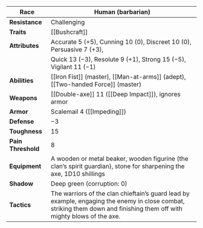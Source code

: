 
| **Race**           | Human (barbarian)                                                                                                                                                       |
| ------------------ | ----------------------------------------------------------------------------------------------------------------------------------------------------------------------- |
| **Resistance**     | Challenging                                                                                                                                                             |
| **Traits**         | [[Bushcraft]]                                                                                                                                                           |
| **Attributes**     | Accurate 5 (+5), Cunning 10 (0), Discreet 10 (0), Persuasive 7 (+3),                                                                                                    |
|                    | Quick 13 (−3), Resolute 9 (+1), Strong 15 (−5), Vigilant 11 (−1)                                                                                                        |
| **Abilities**      | [[Iron Fist]] (master), [[Man-at-arms]] (adept), [[Two-handed Force]] (master)                                                                                          |
| **Weapons**        | [[Double-axe]] 11 ([[Deep Impact]]), ignores armor                                                                                                                      |
| **Armor**          | Scalemail 4 ([[Impeding]])                                                                                                                                              |
| **Defense**        | −3                                                                                                                                                                      |
| **Toughness**      | 15                                                                                                                                                                      |
| **Pain Threshold** | 8                                                                                                                                                                       |
| **Equipment**      | A wooden or metal beaker, wooden figurine (the clan’s spirit guardian), stone for sharpening the axe, 1D10 shillings                                                    |
| **Shadow**         | Deep green (corruption: 0)                                                                                                                                              |
| **Tactics**        | The warriors of the clan chieftain’s guard lead by example, engaging the enemy in close combat, striking them down and finishing them off with mighty blows of the axe. |
